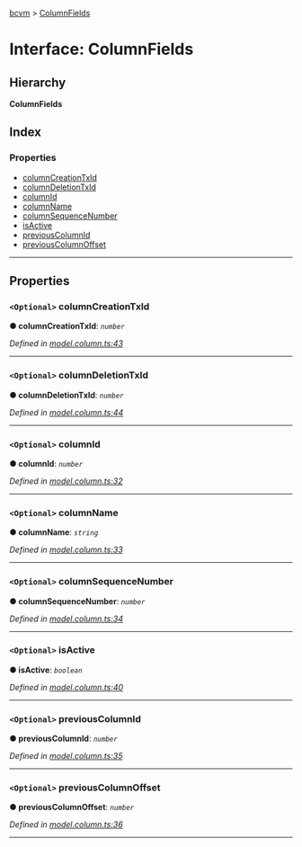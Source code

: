[bcvm](../README.md) > [ColumnFields](../interfaces/columnfields.md)

# Interface: ColumnFields

## Hierarchy

**ColumnFields**

## Index

### Properties

* [columnCreationTxId](columnfields.md#columncreationtxid)
* [columnDeletionTxId](columnfields.md#columndeletiontxid)
* [columnId](columnfields.md#columnid)
* [columnName](columnfields.md#columnname)
* [columnSequenceNumber](columnfields.md#columnsequencenumber)
* [isActive](columnfields.md#isactive)
* [previousColumnId](columnfields.md#previouscolumnid)
* [previousColumnOffset](columnfields.md#previouscolumnoffset)

---

## Properties

<a id="columncreationtxid"></a>

### `<Optional>` columnCreationTxId

**● columnCreationTxId**: *`number`*

*Defined in [model.column.ts:43](https://github.com/boardwalktech/Boardwalk-Client-Virtual-Machine-JS/blob/bd51c2e/typescript/src/model.column.ts#L43)*

___
<a id="columndeletiontxid"></a>

### `<Optional>` columnDeletionTxId

**● columnDeletionTxId**: *`number`*

*Defined in [model.column.ts:44](https://github.com/boardwalktech/Boardwalk-Client-Virtual-Machine-JS/blob/bd51c2e/typescript/src/model.column.ts#L44)*

___
<a id="columnid"></a>

### `<Optional>` columnId

**● columnId**: *`number`*

*Defined in [model.column.ts:32](https://github.com/boardwalktech/Boardwalk-Client-Virtual-Machine-JS/blob/bd51c2e/typescript/src/model.column.ts#L32)*

___
<a id="columnname"></a>

### `<Optional>` columnName

**● columnName**: *`string`*

*Defined in [model.column.ts:33](https://github.com/boardwalktech/Boardwalk-Client-Virtual-Machine-JS/blob/bd51c2e/typescript/src/model.column.ts#L33)*

___
<a id="columnsequencenumber"></a>

### `<Optional>` columnSequenceNumber

**● columnSequenceNumber**: *`number`*

*Defined in [model.column.ts:34](https://github.com/boardwalktech/Boardwalk-Client-Virtual-Machine-JS/blob/bd51c2e/typescript/src/model.column.ts#L34)*

___
<a id="isactive"></a>

### `<Optional>` isActive

**● isActive**: *`boolean`*

*Defined in [model.column.ts:40](https://github.com/boardwalktech/Boardwalk-Client-Virtual-Machine-JS/blob/bd51c2e/typescript/src/model.column.ts#L40)*

___
<a id="previouscolumnid"></a>

### `<Optional>` previousColumnId

**● previousColumnId**: *`number`*

*Defined in [model.column.ts:35](https://github.com/boardwalktech/Boardwalk-Client-Virtual-Machine-JS/blob/bd51c2e/typescript/src/model.column.ts#L35)*

___
<a id="previouscolumnoffset"></a>

### `<Optional>` previousColumnOffset

**● previousColumnOffset**: *`number`*

*Defined in [model.column.ts:36](https://github.com/boardwalktech/Boardwalk-Client-Virtual-Machine-JS/blob/bd51c2e/typescript/src/model.column.ts#L36)*

___

